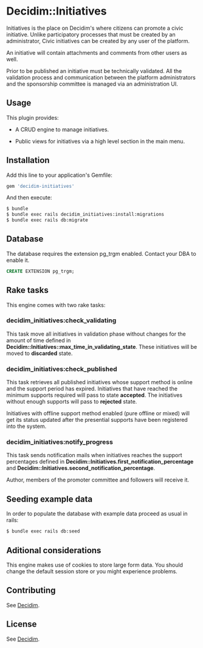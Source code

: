 # Decidim::Initiatives

Initiatives is the place on Decidim's where citizens can promote a civic initiative. Unlike
participatory processes that must be created by an administrator, Civic initiatives can be
created by any user of the platform.

An initiative will contain attachments and comments from other users as well.

Prior to be published an initiative must be technically validated. All the validation
process and communication between the platform administrators and the sponsorship
committee is managed via an administration UI.

## Usage

This plugin provides:

* A CRUD engine to manage initiatives.

* Public views for initiatives via a high level section in the main menu.

## Installation
Add this line to your application's Gemfile:

```ruby
gem 'decidim-initiatives'
```

And then execute:
```bash
$ bundle
$ bundle exec rails decidim_initiatives:install:migrations
$ bundle exec rails db:migrate
```

## Database

The database requires the extension pg_trgm enabled. Contact your DBA to enable it.

```sql
CREATE EXTENSION pg_trgm;
```

## Rake tasks

This engine comes with two rake tasks:

### decidim_initiatives:check_validating

This task move all initiatives in validation phase without changes for the amount of 
time defined in __Decidim::Initiatives::max_time_in_validating_state__. These initiatives
will be moved to __discarded__ state.

### decidim_initiatives:check_published

This task retrieves all published initiatives whose support method is online and the support
period has expired. Initiatives that have reached the minimum supports required will pass
to state __accepted__. The initiatives without enough supports will pass to __rejected__ state.

Initiatives with offline support method enabled (pure offline or mixed) will get its status updated
after the presential supports have been registered into the system.

### decidim_initiatives:notify_progress

This task sends notification mails when initiatives reaches the support percentages defined in
__Decidim::Initiatives.first_notification_percentage__ and __Decidim::Initiatives.second_notification_percentage__.

Author, members of the promoter committee and followers will receive it.

## Seeding example data

In order to populate the database with example data proceed as usual in rails:
```bash
$ bundle exec rails db:seed
```

## Aditional considerations

This engine makes use of cookies to store large form data. You should change the 
default session store or you might experience problems.

## Contributing
See [Decidim](https://github.com/decidim/decidim).

## License
See [Decidim](https://github.com/decidim/decidim).
